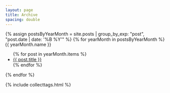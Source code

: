 ```yaml
---
layout: page
title: Archive
spacing: double
---
```

<body>
{% assign postsByYearMonth = site.posts | group_by_exp: "post", "post.date | date: '%B %Y'" %}
{% for yearMonth in postsByYearMonth %}
  <!-- {{ yearMonth.name }} -->
<p style="margin: -1px;">{{ yearMonth.name }}</p>
  <ul>
    {% for post in yearMonth.items %}
      <li><a href="{{ post.url | relative_url }}">{{ post.title }}</a>
      </li>
    {% endfor %}</ul>

{% endfor %}

{% include collecttags.html %}
</body>
